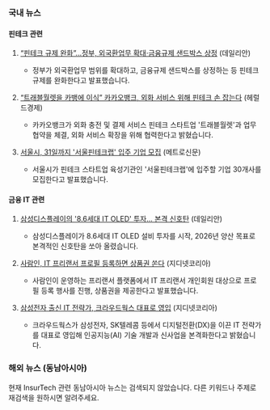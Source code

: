 
### 국내 뉴스

#### 핀테크 관련

1. [“핀테크 규제 완화”…정부, 외국환업무 확대·금융규제 샌드박스 상정](https://m.dailian.co.kr/amp/news/view/1338358) (데일리안)
   - 정부가 외국환업무 범위를 확대하고, 금융규제 샌드박스를 상정하는 등 핀테크 규제를 완화한다고 발표했습니다.

2. [“트래블월렛을 카뱅에 이식” 카카오뱅크, 외화 서비스 위해 핀테크 손 잡는다](http://biz.heraldcorp.com/view.php?ud=20240311050204) (헤럴드경제)
   - 카카오뱅크가 외화 충전 및 결제 서비스 핀테크 스타트업 '트래블월렛'과 업무 협약을 체결, 외화 서비스 확장을 위해 협력한다고 밝혔습니다.

3. [서울시, 31일까지 '서울핀테크랩' 입주 기업 모집](https://www.metroseoul.co.kr/article/20240311500430) (메트로신문)
   - 서울시가 핀테크 스타트업 육성기관인 '서울핀테크랩'에 입주할 기업 30개사를 모집한다고 발표했습니다.

#### 금융 IT 관련

1. [삼성디스플레이의 '8.6세대 IT OLED' 투자... 본격 신호탄](https://m.dailian.co.kr/amp/news/view/1337269) (데일리안)
   - 삼성디스플레이가 8.6세대 IT OLED 설비 투자를 시작, 2026년 양산 목표로 본격적인 신호탄을 쏘아 올렸습니다.

2. [사람인, IT 프리랜서 프로필 등록하면 상품권 쏜다](https://zdnet.co.kr/view/?no=20240311140729) (지디넷코리아)
   - 사람인이 운영하는 프리랜서 플랫폼에서 IT 프리랜서 개인회원 대상으로 프로필 등록 행사를 진행, 상품권을 제공한다고 발표했습니다.

3. [삼성전자 출신 IT 전략가, 크라우드웍스 대표로 영입](https://zdnet.co.kr/view/?no=20240312090348) (지디넷코리아)
   - 크라우드웍스가 삼성전자, SK텔레콤 등에서 디지털전환(DX)을 이끈 IT 전략가를 대표로 영입해 인공지능(AI) 기술 개발과 신사업을 본격화한다고 밝혔습니다.

### 해외 뉴스 (동남아시아)

현재 InsurTech 관련 동남아시아 뉴스는 검색되지 않았습니다. 다른 키워드나 주제로 재검색을 원하시면 알려주세요.
